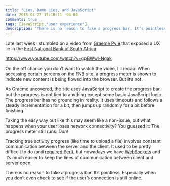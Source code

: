 ```yaml
---
title: "Lies, Damn Lies, and JavaScript"
date: 2015-04-27 15:10:11 -04:00
comments: true
tags: [JavaScript,"user experience"]
description: "There is no reason to fake a progress bar. It’s pointless."
---
```


Late last week I stumbled on a video from [Graeme Pyle](https://twitter.com/graemepyle) that exposed a UX lie in the [First National Bank of South Africa](https://www.fnb.co.za/).

<!-- more -->
 
https://www.youtube.com/watch?v=gpBWwl-Ngak

On the off chance you don’t want to watch the video, I’ll recap: When accessing certain screens on the FNB site, a progress meter is shown to indicate new content is being flowed into the browser. But it’s not.

As Graeme uncovered, the site uses JavaScript to create the progress bar, but the progress is not tied to anything except some basic JavaScript logic. The progress bar has no grounding in reality. It uses timeouts and follows a steady incrementation for a bit, then jumps up randomly for a bit before finishing.

Taking the easy way out like this may seem like a non-issue, but what happens when your user loses network connectivity? You guessed it: The progress meter still runs. *Doh!*

Tracking true activity progress (like time to upload a file) involves constant communication between the server and the client. It used to be pretty difficult to do (and [required Perl](http://search.cpan.org/~lgoddard/CGI-ProgressBar-0.05/lib/CGI/ProgressBar.pm)), but nowadays we have [WebSockets](http://www.w3.org/TR/websockets/) and it’s much easier to keep the lines of communication between client and server open.

There is no reason to fake a progress bar. It’s pointless. Especially when you don’t even check to see if the user’s connection is still online.
